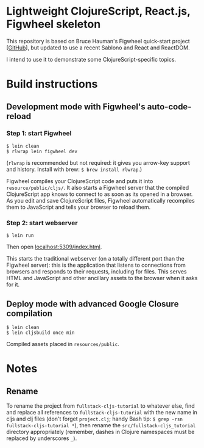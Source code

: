 # Lightweight ClojureScript, React.js, Figwheel skeleton

This repository is based on Bruce Hauman's Figwheel quick-start project [[GitHub](https://github.com/bhauman/lein-figwheel/wiki/Quick-Start)], but updated to use a recent Sablono and React and ReactDOM.

I intend to use it to demonstrate some ClojureScript-specific topics.

# Build instructions

## Development mode with Figwheel's auto-code-reload

### Step 1: start Figwheel
```
$ lein clean
$ rlwrap lein figwheel dev
```

(`rlwrap` is recommended but not required: it gives you arrow-key support and history. Install with brew: `$ brew install rlwrap`.)

Figwheel compiles your ClojureScript code and puts it into `resource/public/cljs/`. It also starts a Figwheel server that the compiled ClojureScript app knows to connect to as soon as its opened in a browser. As you edit and save ClojureScript files, Figwheel automatically recompiles them to JavaScript and tells your browser to reload them.

### Step 2: start webserver
```
$ lein run
```

Then open [localhost:5309/index.html](http://localhost:5309/index.html).

This starts the traditional webserver (on a totally different port than the Figwheel server): this is the application that listens to connections from browsers and responds to their requests, including for files. This serves HTML and JavaScript and other ancillary assets to the browser when it asks for it.

## Deploy mode with advanced Google Closure compilation

```
$ lein clean
$ lein cljsbuild once min
```

Compiled assets placed in `resources/public`.

# Notes

## Rename
To rename the project from `fullstack-cljs-tutorial` to whatever else, find and replace all references to `fullstack-cljs-tutorial` with the new name in cljs and clj files (don't forget `project.clj`; handy Bash tip: `$ grep -rsn fullstack-cljs-tutorial *`), then rename the `src/fullstack-cljs_tutorial` directory appropriately (remember, dashes in Clojure namespaces must be replaced by underscores `_`).
